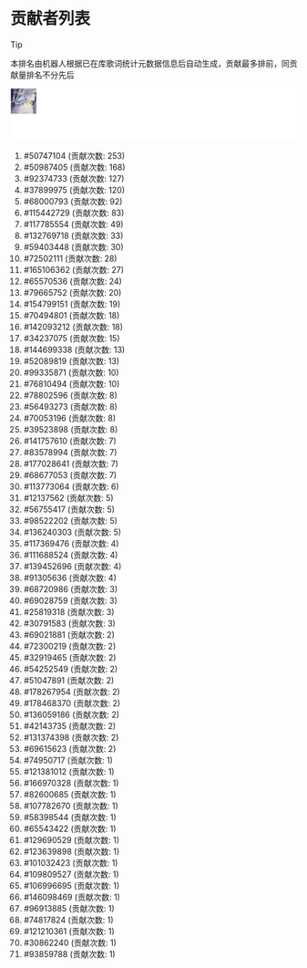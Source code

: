 # 贡献者列表

> [!TIP]
> 本排名由机器人根据已在库歌词统计元数据信息后自动生成，贡献最多排前，同贡献量排名不分先后

![贡献者头像画廊](./CONTRIBUTORS.svg)

1. #50747104 (贡献次数: 253)
2. #50987405 (贡献次数: 168)
3. #92374733 (贡献次数: 127)
4. #37899975 (贡献次数: 120)
5. #68000793 (贡献次数: 92)
6. #115442729 (贡献次数: 83)
7. #117785554 (贡献次数: 49)
8. #132769718 (贡献次数: 33)
9. #59403448 (贡献次数: 30)
10. #72502111 (贡献次数: 28)
11. #165106362 (贡献次数: 27)
12. #65570536 (贡献次数: 24)
13. #79665752 (贡献次数: 20)
14. #154799151 (贡献次数: 19)
15. #70494801 (贡献次数: 18)
16. #142093212 (贡献次数: 18)
17. #34237075 (贡献次数: 15)
18. #144699338 (贡献次数: 13)
19. #52089819 (贡献次数: 13)
20. #99335871 (贡献次数: 10)
21. #76810494 (贡献次数: 10)
22. #78802596 (贡献次数: 8)
23. #56493273 (贡献次数: 8)
24. #70053196 (贡献次数: 8)
25. #39523898 (贡献次数: 8)
26. #141757610 (贡献次数: 7)
27. #83578994 (贡献次数: 7)
28. #177028641 (贡献次数: 7)
29. #68677053 (贡献次数: 7)
30. #113773064 (贡献次数: 6)
31. #12137562 (贡献次数: 5)
32. #56755417 (贡献次数: 5)
33. #98522202 (贡献次数: 5)
34. #136240303 (贡献次数: 5)
35. #117369476 (贡献次数: 4)
36. #111688524 (贡献次数: 4)
37. #139452696 (贡献次数: 4)
38. #91305636 (贡献次数: 4)
39. #68720986 (贡献次数: 3)
40. #69028759 (贡献次数: 3)
41. #25819318 (贡献次数: 3)
42. #30791583 (贡献次数: 3)
43. #69021881 (贡献次数: 2)
44. #72300219 (贡献次数: 2)
45. #32919465 (贡献次数: 2)
46. #54252549 (贡献次数: 2)
47. #51047891 (贡献次数: 2)
48. #178267954 (贡献次数: 2)
49. #178468370 (贡献次数: 2)
50. #136059186 (贡献次数: 2)
51. #42143735 (贡献次数: 2)
52. #131374398 (贡献次数: 2)
53. #69615623 (贡献次数: 2)
54. #74950717 (贡献次数: 1)
55. #121381012 (贡献次数: 1)
56. #166970328 (贡献次数: 1)
57. #82600685 (贡献次数: 1)
58. #107782670 (贡献次数: 1)
59. #58398544 (贡献次数: 1)
60. #65543422 (贡献次数: 1)
61. #129690529 (贡献次数: 1)
62. #123639898 (贡献次数: 1)
63. #101032423 (贡献次数: 1)
64. #109809527 (贡献次数: 1)
65. #106996695 (贡献次数: 1)
66. #146098469 (贡献次数: 1)
67. #96913885 (贡献次数: 1)
68. #74817824 (贡献次数: 1)
69. #121210361 (贡献次数: 1)
70. #30862240 (贡献次数: 1)
71. #93859788 (贡献次数: 1)
